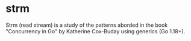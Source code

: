 # strm

Strm (read stream) is a study of the patterns aborded in the book "Concurrency in Go" by Katherine Cox-Buday using generics (Go 1.18+).

